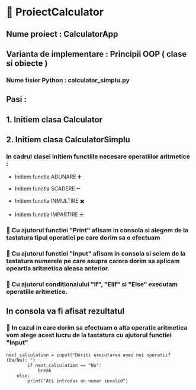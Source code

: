 # :pushpin:  ProiectCalculator

## Nume proiect : CalculatorApp

## Varianta de implementare : Principii OOP ( clase si obiecte )

### Nume fisier Python : calculator_simplu.py

## Pasi :

## 1. Initiem clasa Calculator

## 2. Initiem clasa CalculatorSimplu  

### In cadrul clasei initiem functiile necesare operatiilor aritmetice : 

- Initiem functia ADUNARE :heavy_plus_sign:
* Initiem functia SCADERE :heavy_minus_sign:
+ Initiem functia INMULTIRE :heavy_multiplication_x:
- Initiem functia IMPARTIRE :heavy_division_sign:   

### :pushpin: Cu ajutorul functiei "Print" afisam in consola si alegem de la tastatura tipul operatiei pe care dorim sa o efectuam

### :pushpin: Cu ajutorul functiei "Input" afisam in consola si sciem de la tastatura numerele pe care asupra carora dorim sa aplicam opeartia aritmetica aleasa anterior.

### :pushpin: Cu ajutorul conditionalului "If", "Elif" si "Else" executam operatiile aritmetice.

##  In consola va fi afisat rezultatul 

### :pushpin: In cazul in care dorim sa efectuam o alta operatie aritmetica vom alege acest lucru de la tastatura cu ajutorul functiei "Input" 
    next_calculation = input("Doriti executarea unei noi operatii? (Da/Nu): ")
            if next_calculation == "Nu":
                break
        else:
            print("Ati introdus un numar invalid")


